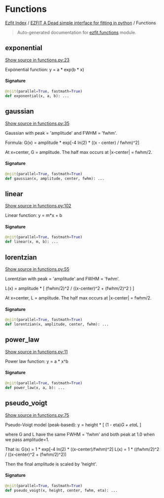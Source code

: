 # Functions

[Ezfit Index](../README.md#ezfit-index) / [EZFIT A Dead simple interface for fitting in python](./index.md#ezfit-a-dead-simple-interface-for-fitting-in-python) / Functions

> Auto-generated documentation for [ezfit.functions](../../ezfit/functions.py) module.

## exponential

[Show source in functions.py:23](../../ezfit/functions.py#L23)

Exponential function: y = a * exp(b * x)

#### Signature

```python
@njit(parallel=True, fastmath=True)
def exponential(x, a, b): ...
```



## gaussian

[Show source in functions.py:35](../../ezfit/functions.py#L35)

Gaussian with peak = 'amplitude' and FWHM = 'fwhm'.

Formula:
  G(x) = amplitude * exp[-4 ln(2) * ((x - center) / fwhm)^2]

At x=center, G = amplitude.
The half max occurs at |x-center| = fwhm/2.

#### Signature

```python
@njit(parallel=True, fastmath=True)
def gaussian(x, amplitude, center, fwhm): ...
```



## linear

[Show source in functions.py:102](../../ezfit/functions.py#L102)

Linear function: y = m*x + b

#### Signature

```python
@njit(parallel=True, fastmath=True)
def linear(x, m, b): ...
```



## lorentzian

[Show source in functions.py:55](../../ezfit/functions.py#L55)

Lorentzian with peak = 'amplitude' and FWHM = 'fwhm'.

L(x) = amplitude * [ (fwhm/2)^2 / ((x-center)^2 + (fwhm/2)^2 ) ]

At x=center, L = amplitude.
The half max occurs at |x-center| = fwhm/2.

#### Signature

```python
@njit(parallel=True, fastmath=True)
def lorentzian(x, amplitude, center, fwhm): ...
```



## power_law

[Show source in functions.py:11](../../ezfit/functions.py#L11)

Power law function: y = a * x^b

#### Signature

```python
@njit(parallel=True, fastmath=True)
def power_law(x, a, b): ...
```



## pseudo_voigt

[Show source in functions.py:75](../../ezfit/functions.py#L75)

Pseudo-Voigt model (peak-based):
    y = height * [ (1 - eta)*G + eta*L ]

where G and L have the same FWHM = 'fwhm' and both peak at 1.0
when we pass amplitude=1.

That is:
  G(x) = 1 * exp[-4 ln(2) * ((x-center)/fwhm)^2]
  L(x) = 1 * ((fwhm/2)^2 / ((x-center)^2 + (fwhm/2)^2))

Then the final amplitude is scaled by 'height'.

#### Signature

```python
@njit(parallel=True, fastmath=True)
def pseudo_voigt(x, height, center, fwhm, eta): ...
```
